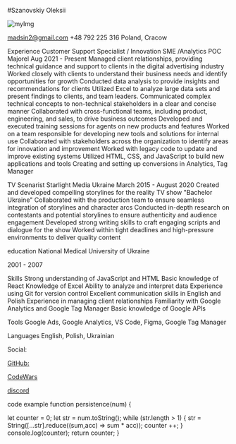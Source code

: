 

#Szanovskiy Oleksii

![myImg](https://encrypted-tbn0.gstatic.com/images?q=tbn:ANd9GcSP75N0-5RmqO7lo0gt_knJi-VPkPp2Rsg52Q&usqp=CAU)

madsin2@gmail.com
+48 792 225 316
Poland, Cracow


Experience
Customer Support Specialist / Innovation SME /Analytics POC
Majorel
Aug 2021 - Present
Managed client relationships, providing technical guidance and support to clients in the digital advertising industry
Worked closely with clients to understand their business needs and identify opportunities for growth
Conducted data analysis to provide insights and recommendations for clients
Utilized Excel to analyze large data sets and present findings to clients, and team leaders.
Communicated complex technical concepts to non-technical stakeholders in a clear and concise manner
Collaborated with cross-functional teams, including product, engineering, and sales, to drive business outcomes
Developed and executed training sessions for agents on new products and features
Worked on a team responsible for developing new tools and solutions for internal use
Collaborated with stakeholders across the organization to identify areas for innovation and improvement
Worked with legacy code to update and improve existing systems
Utilized HTML, CSS, and JavaScript to build new applications and tools
Creating and setting up conversions in Analytics, Tag Manager

TV Scenarist
Starlight Media Ukraine
March 2015 - August 2020
Created and developed compelling storylines for the reality TV show "Bachelor Ukraine"
Collaborated with the production team to ensure seamless integration of storylines and character arcs
Conducted in-depth research on contestants and potential storylines to ensure authenticity and audience engagement
Developed strong writing skills to craft engaging scripts and dialogue for the show
Worked within tight deadlines and high-pressure environments to deliver quality content

education
National Medical University of Ukraine

2001 - 2007 

Skills
Strong understanding of JavaScript and HTML
Basic knowledge of React
Knowledge of Excel
Ability to analyze and interpret data
Experience using Git for version control
Excellent communication skills in English and Polish
Experience in managing client relationships
Familiarity with Google Analytics and Google Tag Manager
Basic knowledge of Google APIs

Tools
Google Ads, Google Analytics, VS Code, Figma, Google Tag Manager

Languages
English,
Polish,
Ukrainian


Social:


[GitHub:](https://github.com/1szanowski)

[CodeWars](https://www.codewars.com/users/AlexFr)

[discord](Alex_doctor_1szanowski#2363)

code example
function persistence(num) {
 
   let counter = 0;
    let str = num.toString();
    while (str.length > 1) {
        str = String([...str].reduce((sum,acc) => sum * acc));
        counter ++;
    }
    console.log(counter);
  return counter;
}


